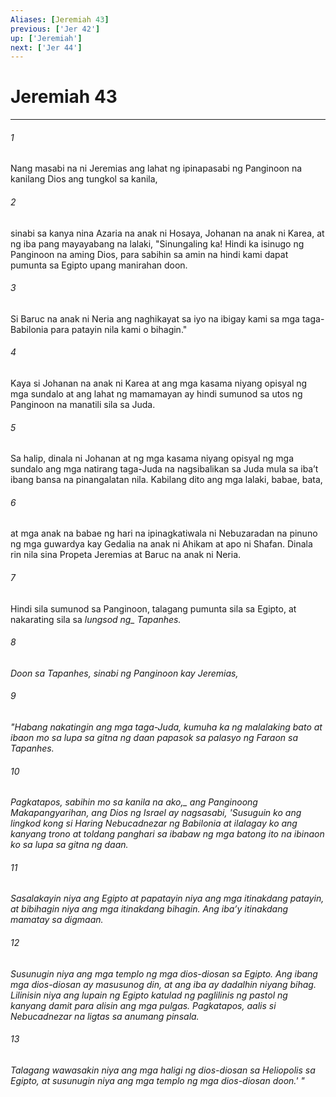 ```yaml
---
Aliases: [Jeremiah 43]
previous: ['Jer 42']
up: ['Jeremiah']
next: ['Jer 44']
---
```

# Jeremiah 43

***






















###### 1 










Nang masabi na ni Jeremias ang lahat ng ipinapasabi ng Panginoon na kanilang Dios ang tungkol sa kanila, 





















###### 2 










sinabi sa kanya nina Azaria na anak ni Hosaya, Johanan na anak ni Karea, at ng iba pang mayayabang na lalaki, "Sinungaling ka! Hindi ka isinugo ng Panginoon na aming Dios, para sabihin sa amin na hindi kami dapat pumunta sa Egipto upang manirahan doon. 





















###### 3 










Si Baruc na anak ni Neria ang naghikayat sa iyo na ibigay kami sa mga taga-Babilonia para patayin nila kami o bihagin." 





















###### 4 










Kaya si Johanan na anak ni Karea at ang mga kasama niyang opisyal ng mga sundalo at ang lahat ng mamamayan ay hindi sumunod sa utos ng Panginoon na manatili sila sa Juda. 





















###### 5 










Sa halip, dinala ni Johanan at ng mga kasama niyang opisyal ng mga sundalo ang mga natirang taga-Juda na nagsibalikan sa Juda mula sa ibaʼt ibang bansa na pinangalatan nila. Kabilang dito ang mga lalaki, babae, bata, 





















###### 6 










at mga anak na babae ng hari na ipinagkatiwala ni Nebuzaradan na pinuno ng mga guwardya kay Gedalia na anak ni Ahikam at apo ni Shafan. Dinala rin nila sina Propeta Jeremias at Baruc na anak ni Neria. 





















###### 7 










Hindi sila sumunod sa Panginoon, talagang pumunta sila sa Egipto, at nakarating sila sa <i class="trans-change">lungsod ng_ Tapanhes. 





















###### 8 










Doon sa Tapanhes, sinabi ng Panginoon kay Jeremias, 





















###### 9 










"Habang nakatingin ang mga taga-Juda, kumuha ka ng malalaking bato at ibaon mo sa lupa sa gitna ng daan papasok sa palasyo ng Faraon sa Tapanhes. 





















###### 10 










Pagkatapos, sabihin mo sa kanila na <i class="trans-change">ako,_ ang Panginoong Makapangyarihan, ang Dios ng Israel ay nagsasabi, 'Susuguin ko ang lingkod kong si Haring Nebucadnezar ng Babilonia at ilalagay ko ang kanyang trono at toldang panghari sa ibabaw ng mga batong ito na ibinaon ko sa lupa sa gitna ng daan. 





















###### 11 










Sasalakayin niya ang Egipto at papatayin niya ang mga itinakdang patayin, at bibihagin niya ang mga itinakdang bihagin. Ang ibaʼy itinakdang mamatay sa digmaan. 





















###### 12 










Susunugin niya ang mga templo ng mga dios-diosan sa Egipto. Ang ibang mga dios-diosan ay masusunog din, at ang iba ay dadalhin niyang bihag. Lilinisin niya ang lupain ng Egipto katulad ng paglilinis ng pastol ng kanyang damit para alisin ang mga pulgas. Pagkatapos, aalis si Nebucadnezar na ligtas sa anumang pinsala. 





















###### 13 










Talagang wawasakin niya ang mga haligi ng dios-diosan sa Heliopolis sa Egipto, at susunugin niya ang mga templo ng mga dios-diosan doon.' "
